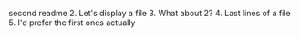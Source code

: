 second readme
2. Let's display a file
3. What about 2?
4. Last lines of a file
5. I'd prefer the first ones actually